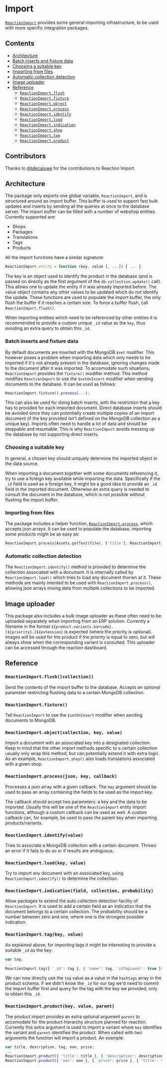 # Import
[`ReactionImport`](https://github.com/reactioncommerce/reaction/blob/development/packages/reaction-core/server/import.js) provides some general importing infrastructure, to be used with more specific integration packages.

## Contents
- [Architecture](#architecture)
- [Batch inserts and fixture data](#batch-inserts-and-fixture-data)
- [Choosing a suitable key](#choosing-a-suitable-key)
- [Importing from files](#importing-from-files)
- [Automatic collection detection](#automatic-collection-detection)
- [Image uploader](#image-uploader)
- [Reference](#reference)
  - [`ReactionImport.flush`](#flush)
  - [`ReactionImport.fixture`](#fixture)
  - [`ReactionImport.object`](#object)
  - [`ReactionImport.process`](#process)
  - [`ReactionImport.identify`](#identify)
  - [`ReactionImport.load`](#load)
  - [`ReactionImport.indication`](#indication)
  - [`ReactionImport.shop`](#shop)
  - [`ReactionImport.tag`](#tag)
  - [`ReactionImport.product`](#product)

## Contributors
Thanks to [@tdecaluwe](https://github.com/tdecaluwe/) for the contributions to Reaction Import.

## Architecture
The package only exports one global variable, `ReactionImport`, and  is structured around an import buffer. This buffer is used to support fast bulk updates and inserts by sending all the queries at once to the database server. The import buffer can be filled with a number of webshop entities. Currently supported are:
- Shops
- Packages
- Translations
- Tags
- Products

All the import functions have a similar signature:

```javascript
ReactionImport.entity = function (key, value [, ...]) { ... }
```

The key is an object used to identify the product in the database (and is passed on directly as the first argument of the `db.collection.update()` call). This allows one to update the entity if it was already imported before. The value object contains any other values to be updated which do not identify the update. These functions are used to populate the import buffer, the only flush the buffer if it reaches a certain size. To force a buffer flush, call `ReactionImport.flush()`.

When importing entities which need to be referenced by other entities it is recommended to provide a custom unique `_id` value as the `key`, thus avoiding an extra query to obtain this `_id`.

### Batch inserts and fixture data
By default documents are inserted with the MongoDB `$set` modifier. This however poses a problem when importing data which only needs to be imported if it's not already present in the database, ignoring changes made to the document after it was imported. To accomodate such situations, `ReactionImport` provides the `fixture()` modifier method. This method modifies `ReactionImport` to use the `$setOnInsert` modifier when sending documents to the database. It can be used as follows:

```javascript
ReactionImport.fixture().process(...);
```

This can also be used for doing batch inserts, with the restriction that a key has to provided for each imported document. Direct database inserts should be avoided since they can potentially create multiple copies of an import document (if the key provided isn't defined on the MongoDB collection as a unique key). Imports often need to handle a lot of data and should be stoppable and resumable. This is why `ReactionImport` avoids messing up the database by not supporting direct inserts.

### Choosing a suitable key
In general, a chosen key should uniquely determine the imported object in the data source.

When importing a document together with some documents referencing it, try to use a foreign key available while importing the data. Specifically if the `_id` field is used as a foreign key, it might be a good idea to provide an `_id` field in the imported document. Otherwise an extra query is needed to consult the document in the database, which is not possible without flushing the import buffer.

### Importing from files
The package includes a helper function, [`ReactionImport.process`](#process), which accepts json arrays. It can be used to populate the database, importing some products might be as easy as:

```javascript
ReactionImport.process(Assets.getText(file), ['title'], ReactionImport.product);
```

### Automatic collection detection
The `ReactionImport.identify()` method is provided to determine the collection associated with a document. It is internally called by `ReactionImport.load()` which tries to load any document thorwn at it. These methods are mainly intented to be used with `ReactionImport.process()`, allowing json arrays mixing data from multiple collections to be imported.

## Image uploader
This package also includes a bulk image uploader as these often need to be uploaded separately when importing from an ERP solution. Currently a filename in the format `${product.variants.barcode}.[${priority}.]${extension}` is expected (where the priority is optional). Images will be used for the product if the priority is equal to zero, but will always show when the corresponding variant is consulted. This uploader can be accessed through the reaction dashboard.

## Reference
### `ReactionImport.flush([collection])` <a name="flush"></a>
Send the contents of the import buffer to the database. Accepts an optional parameter restricting flushing data to a certain MongoDB collection.

### `ReactionImport.fixture()` <a name="fixture"></a>
Tell `ReactionImport` to use the `$setOnInsert` modifier when sending documents to MongoDB.

### `ReactionImport.object(collection, key, value)` <a name="object"></a>
Import a document with an associated key into a designated collection. Keep in mind that the other import methods specific to a certain collection usually only wrap this method, but can potentially extend it with extra logic. As an example, `ReactionImport.shop()` also loads translations associated with a given shop.

### `ReactionImport.process(json, key, callback)` <a name="process"></a>
Processes a json array with a given callback. The `key` argument should be used to pass an array containing the fields to be used as the import key.

The callback should accept two parameters: a key and the data to be imported. Usually this will be one of the `ReactionImport` entity import functions, although a custom callback can be used as well. A custom callback can, for example, be used to pass the parent key when importing products/variants.

### `ReactionImport.identify(value)` <a name="identify"></a>
Tries to associate a MongoDB collection with a certain document. Throws an error if it fails to do so or if results are ambiguous.

### `ReactionImport.load(key, value)` <a name="load"></a>
Try to import any document with an associated key, using `ReactionImport.identify()` to determine the collection.

### `ReactionImport.indication(field, collection, probability)` <a name="indication"></a>
Allow packages to extend the auto collection detection facility of `ReactionImport`. It is used to add a certain field as an indication that the document belongs to a certain collection. The probability should be a number between zero and one, where one is the strongest possible indication.

### `ReactionImport.tag(key, value)` <a name="tag"></a>
As explained above, for importing tags it might be interesting to provide a suitable `_id` as the key:

```javascript
var tag;
...
ReactionImport.tag({ '_id': tag }, { 'name': tag, 'isTopLevel': true });
```

We can now directly use the `tag` value as a value in the `hashtags` array in the product schema. If we didn't know the `_id` for our tag we'd need to commit the import buffer first and query for the tag with the key we provided, only to obtain this `_id`.

### `ReactionImport.product(key, value, parent)` <a name="product"></a>
The product import provides an extra optional argument `parent` to accomodate for the product hierarchy structure planned for reaction. Currently this extra argument is used to import a variant where `key` identifies the variant and `parent` identifies the product. When called with two arguments the function will import a product. An example:

```javascript
var title, description, tag, ean, price;
...
ReactionImport.product({ 'title': title }, { 'description': description, 'hashtags': [tag] });
ReactionImport.product({ 'ean': ean }, { 'price': price }, { 'title': title });
```
